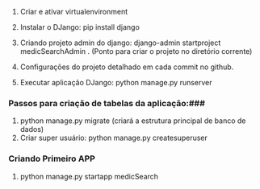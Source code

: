 1. Criar e ativar virtualenvironment 
2. Instalar o DJango: pip install django
3. Criando projeto admin do django: django-admin startproject medicSearchAdmin . (Ponto  para criar o projeto no diretório corrente)

4. Configurações do projeto detalhado em cada commit no github.
5. Executar aplicação DJango: python manage.py runserver

### Passos para criação de tabelas da aplicação:###
1. python manage.py migrate (criará a estrutura principal de banco de dados)
2. Criar super usuário: python manage.py createsuperuser

### Criando Primeiro APP
1. python manage.py startapp medicSearch
